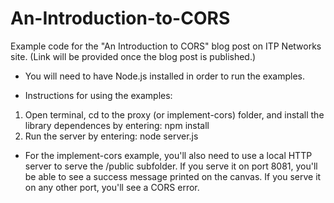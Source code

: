 # An-Introduction-to-CORS
Example code for the "An Introduction to CORS" blog post on ITP Networks site. 
(Link will be provided once the blog post is published.)

- You will need to have Node.js installed in order to run the examples.

- Instructions for using the examples:
1. Open terminal, cd to the proxy (or implement-cors) folder, and install the library dependences by entering: npm install
2. Run the server by entering: node server.js

- For the implement-cors example, you'll also need to use a local HTTP server to serve the /public subfolder. If you serve it on port 8081, you'll be able to see a success message printed on the canvas. If you serve it on any other port, you'll see a CORS error.